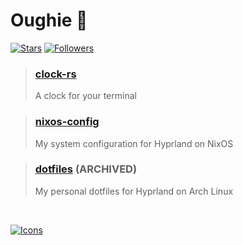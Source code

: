 # Oughie 🍉
[![Stars](https://img.shields.io/github/stars/Oughie)](https://github.com/Oughie/dotfiles/stargazers)
[![Followers](https://img.shields.io/github/followers/Oughie)](https://github.com/Oughie?tab=followers)

> ### [clock-rs](https://github.com/Oughie/clock-rs)
> A clock for your terminal


> ### [nixos-config](https://github.com/Oughie/nixos-config)
> My system configuration for Hyprland on NixOS

> ### [dotfiles](https://github.com/Oughie/dotfiles) (ARCHIVED)
> My personal dotfiles for Hyprland on Arch Linux

<br/>

[![Icons](https://skillicons.dev/icons?i=rust,nix,neovim,tauri,python,bun)](https://skillicons.dev)
